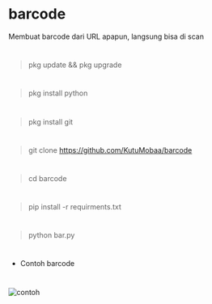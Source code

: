 # barcode
Membuat barcode dari URL apapun, langsung bisa di scan 
#
> pkg update && pkg upgrade
#
> pkg install python
#
> pkg install git
#
> git clone https://github.com/KutuMobaa/barcode
#
> cd barcode
#
> pip install -r requirments.txt 
#
> python bar.py
# 
* Contoh barcode
#
![contoh](https://user-images.githubusercontent.com/124151847/227794597-5dd55646-7c94-4f7c-93e2-a9397ff58625.png)

